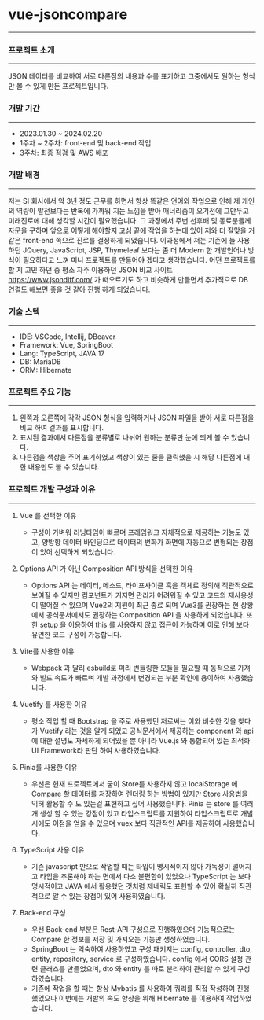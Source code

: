 # vue-jsoncompare
---

### 프로젝트 소개
---
JSON 데이터를 비교하여 서로 다른점의 내용과 수를 표기하고 그중에서도 원하는 형식만 볼 수 있게 만든 프로젝트입니다.

### 개발 기간
---
* 2023.01.30 ~ 2024.02.20
* 1주차 ~ 2주차: front-end 및 back-end 작업
* 3주차: 최종 점검 및 AWS 배포

### 개발 배경
---
저는 SI 회사에서 약 3년 정도 근무를 하면서 항상 똑같은 언어와 작업으로 인해 제 개인의 역량이
발전보다는 반복에 가까워 지는 느낌을 받아 매너리즘이 오기전에 그만두고 미래진로에 대해 생각할 시간이 필요했습니다.
그 과정에서 주변 선후배 및 동료분들께 자문을 구하며 앞으로 어떻게 해야할지 고심 끝에 작업을 하는데 있어 저와 더 잘맞을 거 같은
front-end 쪽으로 진로를 결정하게 되었습니다.
이과정에서 저는 기존에 늘 사용하던 JQuery, JavaScript, JSP, Thymeleaf 보다는 좀 더 Modern 한 개발언어나 방식이 필요하다고 느껴 미니 프로젝트를 만들어야 겠다고 생각했습니다.
어떤 프로젝트를 할 지 고민 하던 중 평소 자주 이용하던 JSON 비교 사이트 <https://www.jsondiff.com/> 가 떠오르기도 하고 비슷하게 만들면서 추가적으로 DB 연결도 해보면 좋을 것 같아 진행 하게 되었습니다.

### 기술 스텍
---
* IDE: VSCode, Intellij, DBeaver
* Framework: Vue, SpringBoot
* Lang: TypeScript, JAVA 17
* DB: MariaDB
* ORM: Hibernate

### 프로젝트 주요 기능
---
1. 왼쪽과 오른쪽에 각각 JSON 형식을 입력하거나 JSON 파일을 받아 서로 다른점을 비교 하여 결과를 표시합니다.
2. 표시된 결과에서 다른점을 분류별로 나뉘어 원하는 분류만 눈에 띄게 볼 수 있습니다.
3. 다른점을 색상을 주어 표기하였고 색상이 있는 줄을 클릭했을 시 해당 다른점에 대한 내용만도 볼 수 있습니다.

### 프로젝트 개발 구성과 이유
---
1. Vue 를 선택한 이유
   - 구성이 가벼워 러닝타임이 빠르며 프레임워크 자체적으로 제공하는 기능도 있고, 양방향 데이터 바인딩으로 데이터의 변화가 화면에 자동으로 변형되는 장점이 있어 선택하게 되었습니다.

2. Options API 가 아닌 Composition API 방식을 선택한 이유
   - Options API 는 데이터, 메소드, 라이프사이클 훅을 객체로 정의해 직관적으로 보여질 수 있지만 컴포넌트가 커지면 관리가 어려워질 수 있고 코드의 재사용성이 떨어질 수 있으며 Vue2의 지원이 최근 종료 되며 Vue3를 권장하는 현 상황에서 공식문서에서도 권장하는 Composition API 을 사용하게 되었습니다. 또한 setup 을 이용하여 this 를 사용하지 않고 접근이 가능하며 이로 인해 보다 유연한 코드 구성이 가능합니다.

3. Vite를 사용한 이유
   - Webpack 과 달리 esbuild로 미리 번들링한 모듈을 필요할 때 동적으로 가져와 빌드 속도가 빠르며 개발 과정에서 변경되는 부분 확인에 용이하여 사용했습니다.

4. Vuetify 를 사용한 이유
   - 평소 작업 할 때 Bootstrap 을 주로 사용했던 저로써는 이와 비슷한 것을 찾다가 Vuetify 라는 것을 알게 되었고 공식문서에서 제공하는 component 와 api 에 대한 설명도 자세하게 되어있을 뿐 아니라 Vue.js 와 통합되어 있는 최적화 UI Framework라 판단 하여 사용하였습니다.

5. Pinia를 사용한 이유
   - 우선은 현재 프로젝트에서 굳이 Store를 사용하지 않고 localStorage 에 Compare 할 데이터를 저장하여 렌더링 하는 방법이 있지만 Store 사용법을 익혀 활용할 수 도 있는걸 표현하고 싶어 사용했습니다. Pinia 는 store 를 여러개 생성 할 수 있는 강점이 있고 타입스크립트를 지원하여 타입스크립트로 개발시에도 이점을 얻을 수 있으며 vuex 보다 직관적인 API를 제공하여 사용했습니다.

6. TypeScript 사용 이유
   - 기존 javascript 만으로 작업할 때는 타입이 명시적이지 않아 가독성이 떨어지고 타입을 추론해야 하는 면에서 다소 불편함이 있었으나 TypeScript 는 보다 명시적이고 JAVA 에서 활용했던 것처럼 제네릭도 표현할 수 있어 확실히 직관적으로 알 수 있는 장점이 있어 사용하였습니다.

7. Back-end 구성
   - 우선 Back-end 부분은 Rest-API 구성으로 진행하였으며 기능적으로는 Compare 한 정보를 저장 및 가져오는 기능만 생성하였습니다.
   - SpringBoot 는 익숙하여 사용하였고 구성 패키지는 config, controller, dto, entity, repository, service 로 구성하였습니다. config 에서 CORS 설정 관련 클래스를 만들었으며, dto 와 entity 를 따로 분리하여 관리할 수 있게 구성하였습니다.
   - 기존에 작업을 할 때는 항상 Mybatis 를 사용하여 쿼리를 직접 작성하여 진행했었으나 이번에는 개발의 속도 향상을 위해 Hibernate 를 이용하여 작업하였습니다.
     

  
